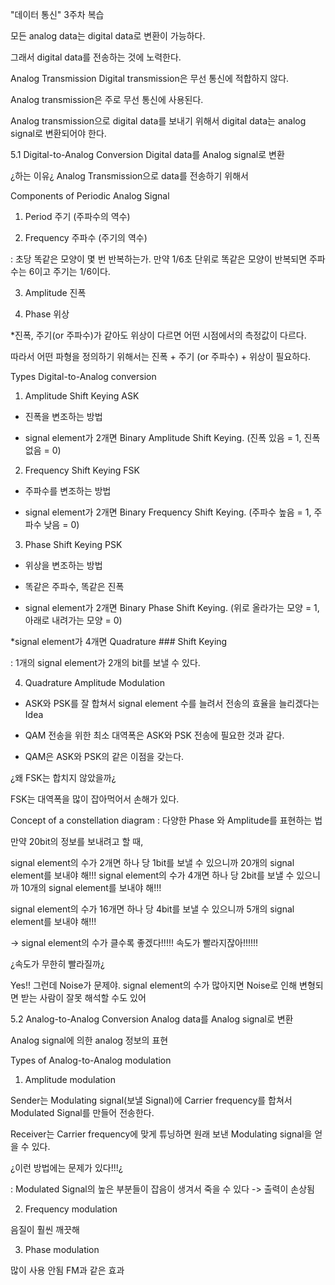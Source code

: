 "데이터 통신" 3주차 복습
 

모든 analog data는 digital data로 변환이 가능하다.

그래서 digital data를 전송하는 것에 노력한다.

 

Analog Transmission
Digital transmission은 무선 통신에 적합하지 않다. 

Analog transmission은 주로 무선 통신에 사용된다.

Analog transmission으로 digital data를 보내기 위해서 digital data는 analog signal로 변환되어야 한다.

 

5.1 Digital-to-Analog Conversion
Digital data를 Analog signal로 변환

¿하는 이유¿ Analog Transmission으로 data를 전송하기 위해서

 

Components of Periodic Analog Signal
1. Period 주기 (주파수의 역수)

2. Frequency 주파수 (주기의 역수)

: 초당 똑같은 모양이 몇 번 반복하는가. 만약 1/6초 단위로 똑같은 모양이 반복되면 주파수는 6이고 주기는 1/6이다.

3. Amplitude 진폭

4. Phase 위상

 

*진폭, 주기(or 주파수)가 같아도 위상이 다르면 어떤 시점에서의 측정값이 다르다.

따라서 어떤 파형을 정의하기 위해서는 진폭 + 주기 (or 주파수) + 위상이 필요하다.

 

Types Digital-to-Analog conversion
1. Amplitude Shift Keying ASK

- 진폭을 변조하는 방법

- signal element가 2개면 Binary Amplitude Shift Keying. (진폭 있음 = 1, 진폭 없음 = 0)

 

2. Frequency Shift Keying FSK

- 주파수를 변조하는 방법

- signal element가 2개면 Binary Frequency Shift Keying. (주파수 높음 = 1, 주파수 낮음 = 0)

 

3. Phase Shift Keying PSK

- 위상을 변조하는 방법

- 똑같은 주파수, 똑같은 진폭

- signal element가 2개면 Binary Phase Shift Keying. (위로 올라가는 모양 = 1, 아래로 내려가는 모양 = 0)

 

*signal element가 4개면 Quadrature ### Shift Keying

: 1개의 signal element가 2개의 bit를 보낼 수 있다.

 

4. Quadrature Amplitude Modulation

- ASK와 PSK를 잘 합쳐서 signal element  수를 늘려서 전송의 효율을 늘리겠다는 Idea

- QAM 전송을 위한 최소 대역폭은 ASK와 PSK 전송에 필요한 것과 같다.

- QAM은 ASK와 PSK의 같은 이점을 갖는다.

¿왜 FSK는 합치지 않았을까¿

FSK는 대역폭을 많이 잡아먹어서 손해가 있다. 

 

Concept of a constellation diagram
: 다양한 Phase 와 Amplitude를 표현하는 법

 

만약 20bit의 정보를 보내려고 할 때,

signal element의 수가 2개면 하나 당 1bit를 보낼 수 있으니까 20개의 signal element를 보내야 해!!!
signal element의 수가 4개면 하나 당 2bit를 보낼 수 있으니까 10개의 signal element를 보내야 해!!!

signal element의 수가 16개면 하나 당 4bit를 보낼 수 있으니까 5개의 signal element를 보내야 해!!!

-> signal element의 수가 클수록 좋겠다!!!!! 속도가 빨라지잖아!!!!!!

¿속도가 무한히 빨라질까¿

Yes!! 그런데 Noise가 문제야. signal element의 수가 많아지면 Noise로 인해 변형되면 받는 사람이 잘못 해석할 수도 있어

5.2 Analog-to-Analog Conversion
Analog data를 Analog signal로 변환

Analog signal에 의한 analog 정보의 표현

 

Types of Analog-to-Analog modulation
1. Amplitude modulation

Sender는 Modulating signal(보낼 Signal)에 Carrier frequency를 합쳐서 Modulated Signal를 만들어 전송한다.

Receiver는 Carrier frequency에 맞게 튜닝하면 원래 보낸 Modulating signal을 얻을 수 있다.

¿이런 방법에는 문제가 있다!!!¿

: Modulated Signal의 높은 부분들이 잡음이 생겨서 죽을 수 있다 -> 출력이 손상됨

 

2. Frequency modulation

음질이 훨씬 깨끗해

 

3. Phase modulation

많이 사용 안됨 FM과 같은 효과
